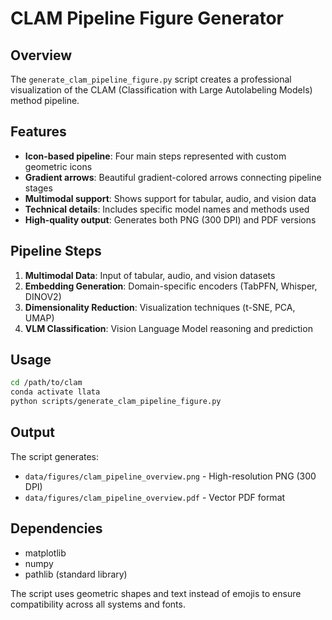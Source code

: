 # CLAM Pipeline Figure Generator

## Overview

The `generate_clam_pipeline_figure.py` script creates a professional visualization of the CLAM (Classification with Large Autolabeling Models) method pipeline.

## Features

- **Icon-based pipeline**: Four main steps represented with custom geometric icons
- **Gradient arrows**: Beautiful gradient-colored arrows connecting pipeline stages
- **Multimodal support**: Shows support for tabular, audio, and vision data
- **Technical details**: Includes specific model names and methods used
- **High-quality output**: Generates both PNG (300 DPI) and PDF versions

## Pipeline Steps

1. **Multimodal Data**: Input of tabular, audio, and vision datasets
2. **Embedding Generation**: Domain-specific encoders (TabPFN, Whisper, DINOV2)
3. **Dimensionality Reduction**: Visualization techniques (t-SNE, PCA, UMAP)
4. **VLM Classification**: Vision Language Model reasoning and prediction

## Usage

```bash
cd /path/to/clam
conda activate llata
python scripts/generate_clam_pipeline_figure.py
```

## Output

The script generates:
- `data/figures/clam_pipeline_overview.png` - High-resolution PNG (300 DPI)
- `data/figures/clam_pipeline_overview.pdf` - Vector PDF format

## Dependencies

- matplotlib
- numpy
- pathlib (standard library)

The script uses geometric shapes and text instead of emojis to ensure compatibility across all systems and fonts.